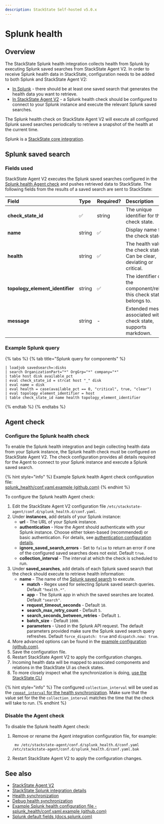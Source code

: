 ```yaml
---
description: StackState Self-hosted v5.0.x
---
```


# Splunk health

## Overview

The StackState Splunk health integration collects health from Splunk by executing Splunk saved searches from StackState Agent V2. In order to receive Splunk health data in StackState, configuration needs to be added to both Splunk and StackState Agent V2:

* [In Splunk](splunk_health.md#splunk-saved-search) - there should be at least one saved search that generates the health data you want to retrieve.
* [In StackState Agent V2](splunk_health.md#agent-check) - a Splunk health check should be configured to connect to your Splunk instance and execute the relevant Splunk saved searches.

The Splunk health check on StackState Agent V2 will execute all configured Splunk saved searches periodically to retrieve a snapshot of the health at the current time.

Splunk is a [StackState core integration](/stackpacks/integrations/about_integrations.md#stackstate-core-integrations "StackState Self-Hosted only").

## Splunk saved search

### Fields used

StackState Agent V2 executes the Splunk saved searches configured in the [Splunk health Agent check](splunk_health.md#agent-check) and pushes retrieved data to StackState. The following fields from the results of a saved search are sent to StackState:

| Field | Type | Required? | Description |
| :--- | :--- | :--- | :--- |
| **check\_state\_id** | ✅ | string | The unique identifier for the check state. |
| **name** | string | ✅ | Display name for the check state. |
| **health** | string | ✅ | The health value of the check state. Can be clear, deviating or critical. |
| **topology\_element\_identifier** | string | ✅ | The identifier of the component/relation this check state belongs to. |
| **message** | string | - | Extended message associated with the check state, supports markdown. |

### Example Splunk query

{% tabs %}
{% tab title="Splunk query for components" %}
```text
| loadjob savedsearch=:disks
| search OrganizationPart="*" OrgGrp="*" company="*"
| table host disk available_pct
| eval check_state_id = strcat host "_" disk
| eval name = disk
| eval health = case(available_pct == 0, "critical", true, "clear") 
| eval topology_element_identifier = host
| table check_state_id name health topology_element_identifier
```
{% endtab %}
{% endtabs %}

## Agent check

### Configure the Splunk health check

To enable the Splunk health integration and begin collecting health data from your Splunk instance, the Splunk health check must be configured on StackState Agent V2. The check configuration provides all details required for the Agent to connect to your Splunk instance and execute a Splunk saved search.

{% hint style="info" %}
Example Splunk health Agent check configuration file:  
[splunk\_health/conf.yaml.example \(github.com\)](https://github.com/StackVista/stackstate-agent-integrations/blob/master/splunk_health/stackstate_checks/splunk_health/data/conf.yaml.example)
{% endhint %}

To configure the Splunk health Agent check:

1. Edit the StackState Agent V2 configuration file `/etc/stackstate-agent/conf.d/splunk_health.d/conf.yaml`.
2. Under **instances**, add details of your Splunk instance:
   * **url** - The URL of your Splunk instance.
   * **authentication** - How the Agent should authenticate with your Splunk instance. Choose either token-based \(recommended\) or basic authentication. For details, see [authentication configuration details](splunk_stackpack.md#authentication).
   * **ignore\_saved\_search\_errors** - Set to `false` to return an error if one of the configured saved searches does not exist. Default `true`.
   * **collection_interval** - The interval at which the check is scheduled to run.
3. Under **saved\_searches**, add details of each Splunk saved search that the check should execute to retrieve health information: 
   * **name** - The name of the [Splunk saved search](splunk_health.md#splunk-saved-search) to execute.
     * **match** - Regex used for selecting Splunk saved search queries. Default `"health.*"`.
     * **app** - The Splunk app in which the saved searches are located. Default `"search"`.
     * **request\_timeout\_seconds** - Default `10`.
     * **search\_max\_retry\_count** - Default `5`.
     * **search\_seconds\_between\_retries** - Default `1`.
     * **batch\_size** - Default `1000`.
     * **parameters** - Used in the Splunk API request. The default parameters provided make sure the Splunk saved search query refreshes. Default `force_dispatch: true` and `dispatch.now: true`.
4. More advanced options can be found in the [example configuration \(github.com\)](https://github.com/StackVista/stackstate-agent-integrations/blob/master/splunk_health/stackstate_checks/splunk_health/data/conf.yaml.example). 
5. Save the configuration file.
6. Restart StackState Agent V2 to apply the configuration changes.
7. Incoming health data will be mapped to associated components and relations in the StackState UI as check states.
8. To more closely inspect what the synchronization is doing, [use the StackState CLI](../../../configure/health/debug-health-sync.md)

{% hint style="info" %}
The configured `collection_interval` will be used as the [`repeat_interval` for the health synchronization](../../../configure/health/health-synchronization.md#repeat-interval). Make sure that the value set for the the `collection_interval` matches the time that the check will take to run.
{% endhint %}

### Disable the Agent check

To disable the Splunk health Agent check:

1. Remove or rename the Agent integration configuration file, for example:

   ```text
    mv /etc/stackstate-agent/conf.d/splunk_health.d/conf.yaml /etc/stackstate-agent/conf.d/splunk_health.d/conf.yaml.bak
   ```

2. Restart StackState Agent V2 to apply the configuration changes.

## See also

* [StackState Agent V2](../../../setup/agent/about-stackstate-agent.md)
* [StackState Splunk integration details](splunk_stackpack.md)
* [Health synchronization](../../../configure/health/health-synchronization.md)
* [Debug health synchronization](../../../configure/health/debug-health-sync.md)
* [Example Splunk health configuration file - splunk\_health/conf.yaml.example \(github.com\)](https://github.com/StackVista/stackstate-agent-integrations/blob/master/splunk_health/stackstate_checks/splunk_health/data/conf.yaml.example)
* [Splunk default fields \(docs.splunk.com\)](https://docs.splunk.com/Documentation/Splunk/6.5.2/Data/Aboutdefaultfields)

